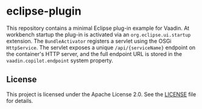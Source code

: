 # eclipse-plugin

This repository contains a minimal Eclipse plug-in example for Vaadin.
At workbench startup the plug-in is activated via an `org.eclipse.ui.startup` extension. The `BundleActivator` registers a servlet using the OSGi `HttpService`. The servlet exposes a unique `/api/{serviceName}` endpoint on the container's HTTP server, and the full endpoint URL is stored in the `vaadin.copilot.endpoint` system property.

## License

This project is licensed under the Apache License 2.0. See the [LICENSE](LICENSE) file for details.
